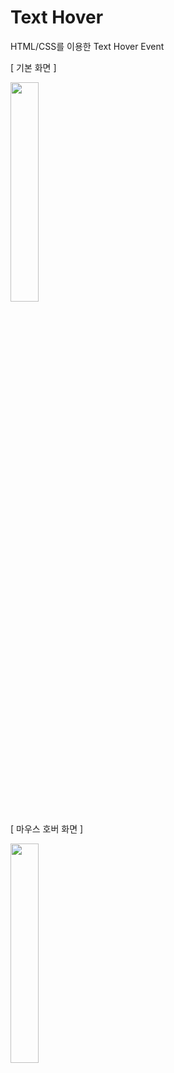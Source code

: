# Text Hover
HTML/CSS를 이용한 Text Hover Event

[ 기본 화면 ]


<img width="30%" src="https://user-images.githubusercontent.com/71424881/205902347-4416dbaa-f6d1-45a4-9708-bfef3e75ec0f.png"/>






[ 마우스 호버 화면 ]


<img width="30%" src="https://user-images.githubusercontent.com/71424881/205902939-f290265d-4ebe-40e9-a0e2-f8595bbe8b36.png"/>

